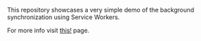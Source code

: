 This repository showcases a very simple demo of the background synchronization using Service Workers. 

For more info visit [this!](https://dbwriteups.wordpress.com) page.